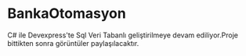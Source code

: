 # BankaOtomasyon

<p>C# ile Devexpress'te Sql Veri Tabanlı geliştirilmeye devam ediliyor.Proje bittikten sonra görüntüler paylaşılacaktır.<p/>
